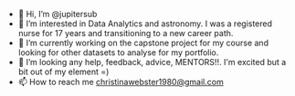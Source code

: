 - 👋 Hi, I’m @jupitersub
- 👀 I’m interested in Data Analytics and astronomy. I was a registered nurse for 17 years and transitioning to a new career path.
- 🌱 I’m currently working on the capstone project for my course and looking for other datasets to analyse for my portfolio.
- 💞️ I’m looking any help, feedback, advice, MENTORS!!. I'm excited but a bit out of my element =)
- 📫 How to reach me christinawebster1980@gmail.com

<!---
jupitersub/jupitersub is a ✨ special ✨ repository because its `README.md` (this file) appears on your GitHub profile.
You can click the Preview link to take a look at your changes.
--->
